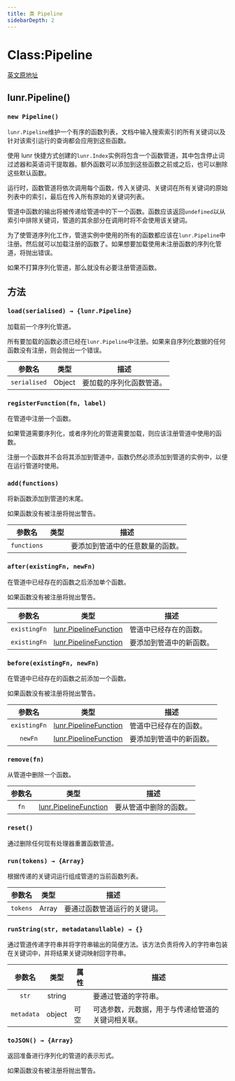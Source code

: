 ```yaml
---
title: 类 Pipeline
sidebarDepth: 2
---
```


# Class:Pipeline

[英文原地址](https://lunrjs.com/docs/lunr.Pipeline.html)

## lunr.Pipeline()

### `new Pipeline()`

`lunr.Pipeline`维护一个有序的函数列表，文档中输入搜索索引的所有关键词以及针对该索引运行的查询都会应用到这些函数。

使用 lunr 快捷方式创建的`lunr.Index`实例将包含一个函数管道，其中包含停止词过滤器和英语词干提取器。额外函数可以添加到这些函数之前或之后，也可以删除这些默认函数。

运行时，函数管道将依次调用每个函数，传入关键词、关键词在所有关键词的原始列表中的索引，最后在传入所有原始的关键词列表。

管道中函数的输出将被传递给管道中的下一个函数。函数应该返回`undefined`以从索引中排除关键词，管道的其余部分在调用时将不会使用该关键词。

为了使管道序列化工作，管道实例中使用的所有的函数都应该在`lunr.Pipeline`中注册。然后就可以加载注册的函数了。如果想要加载使用未注册函数的序列化管道，将抛出错误。

如果不打算序列化管道，那么就没有必要注册管道函数。

## 方法

### `load(serialised) → {lunr.Pipeline}` <Badge text="static" />

加载前一个序列化管道。

所有要加载的函数必须已经在`lunr.Pipeline`中注册。如果来自序列化数据的任何函数没有注册，则会抛出一个错误。

| 参数名 | 类型 | 描述 |
|:---:|:---:|----|
| `serialised` | Object | 要加载的序列化函数管道。 |

### `registerFunction(fn, label)` <Badge text="static" />

在管道中注册一个函数。

如果管道需要序列化，或者序列化的管道需要加载，则应该注册管道中使用的函数。

注册一个函数并不会将其添加到管道中，函数仍然必须添加到管道的实例中，以便在运行管道时使用。

### `add(functions)`

将新函数添加到管道的末尾。

如果函数没有被注册将抛出警告。

| 参数名 | 类型 | 描述 |
|:---:|:---:|----|
| `functions` | | 要添加到管道中的任意数量的函数。|

### `after(existingFn, newFn)`

在管道中已经存在的函数之后添加单个函数。

如果函数没有被注册将抛出警告。

[lunr.PipelineFunction]:https://lunrjs.com/docs/lunr.PipelineFunction.html

| 参数名 | 类型 | 描述 |
|:---:|:---:|----|
| `existingFn` | [lunr.PipelineFunction][lunr.PipelineFunction] | 管道中已经存在的函数。 |
| `existingFn` | [lunr.PipelineFunction][lunr.PipelineFunction] | 要添加到管道中的新函数。 |

### `before(existingFn, newFn)`

在管道中已经存在的函数之前添加一个函数。

如果函数没有被注册将抛出警告。

| 参数名 | 类型 | 描述 |
|:---:|:---:|----|
| `existingFn` | [lunr.PipelineFunction][lunr.PipelineFunction] | 管道中已经存在的函数。 |
| `newFn` | [lunr.PipelineFunction][lunr.PipelineFunction] | 要添加到管道中的新函数。 |

### `remove(fn)`

从管道中删除一个函数。

| 参数名 | 类型 | 描述 |
|:---:|:---:|----|
| `fn` | [lunr.PipelineFunction][lunr.PipelineFunction] | 要从管道中删除的函数。 |

### `reset()`

通过删除任何现有处理器重置函数管道。


### `run(tokens) → {Array}`

根据传递的关键词运行组成管道的当前函数列表。

| 参数名 | 类型 | 描述 |
|:---:|:---:|----|
| `tokens` | Array | 要通过函数管道运行的关键词。|

### `runString(str, metadatanullable) → {}`

通过管道传递字符串并将字符串输出的简便方法。该方法负责将传入的字符串包装在关键词中，并将结果关键词映射回字符串。

| 参数名 | 类型 | 属性 | 描述 |
|:---:|:---:|---|----|
| `str` | string | | 要通过管道的字符串。|
| `metadata` | object | 可空 | 可选参数，元数据，用于与传递给管道的关键词相关联。 |

### `toJSON() → {Array}`

返回准备进行序列化的管道的表示形式。

如果函数没有被注册将抛出警告。
